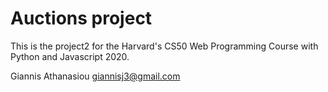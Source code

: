 # Auctions project

This is the project2 for the Harvard's CS50 Web Programming Course with Python and Javascript 2020.


Giannis Athanasiou <giannisj3@gmail.com>